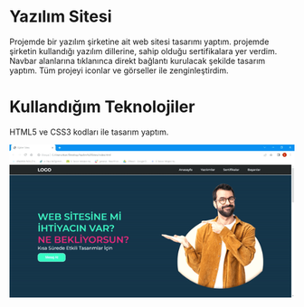 
<h1> Yazılım Sitesi </h1>

Projemde bir yazılım şirketine ait web sitesi tasarımı yaptım.
projemde şirketin kullandığı yazılım dillerine, sahip olduğu sertifikalara yer verdim.
Navbar alanlarına tıklanınca direkt bağlantı kurulacak şekilde tasarım yaptım.
Tüm projeyi iconlar ve görseller ile zenginleştirdim.

<h1> Kullandığım Teknolojiler </h1>
HTML5 ve CSS3 kodları ile tasarım yaptım.

![](ezgif.com-video-to-gif.gif)